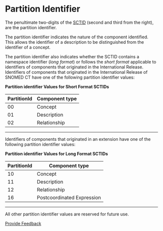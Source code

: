 # Partition Identifier

The penultimate two-digits of the [SCTID](../appendices/appendix-b.-specification-reference-information/s/sctid-data-type.md) (second and third from the right), are the partition identifier.

The partition identifier indicates the nature of the component identified. This allows the identifier of a description to be distinguished from the identifier of a concept.

The partition identifier also indicates whether the SCTID contains a namespace identifier (_long format_) or follows the _short format_ applicable to identifiers of components that originated in the International Release. Identifiers of components that originated in the International Release of SNOMED CT have one of the following partition identifier values:

**Partition identifier Values for Short Format SCTIDs**

| PartitionId | Component type |
| ----------- | -------------- |
| 00          | Concept        |
| 01          | Description    |
| 02          | Relationship   |

***

Identifiers of components that originated in an extension have one of the following partition identifier values:

**Partition identifier Values for Long Format SCTIDs**

| PartitionId | Component type             |
| ----------- | -------------------------- |
| 10          | Concept                    |
| 11          | Description                |
| 12          | Relationship               |
| 16          | Postcoordinated Expression |

***

All other partition identifier values are reserved for future use.






<a href="https://docs.google.com/forms/d/e/1FAIpQLScTmbZIf0UEQwYDkY27EEWBkaiYkHSbR0_9DmFrMLXoQLyL7Q/viewform?usp=pp_url&entry.1767247133=Release+File+Specification&entry.670899847=Partition%20Identifier" class="button primary">Provide Feedback</a>
